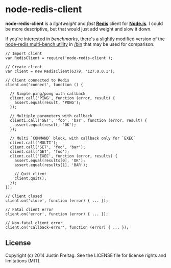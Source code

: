 # node-redis-client

**node-redis-client** is a *lightweight* and *fast* [**Redis**](http://redis.io)
client for [**Node.js**](http://nodejs.org). I could be more descriptive, but that
would just add weight and slow it down.

If you're interested in *benchmarks*, there's a slightly modified version of
the [node-redis multi-bench utility](https://github.com/mranney/node_redis/blob/master/multi_bench.js)
in [/bin](https://github.com/justinfreitag/node-redis-client/blob/master/bin)
that may be used for comparison.

    // Import client
    var RedisClient = require('node-redis-client');

    // Create client
    var client = new RedisClient(6379, '127.0.0.1');

    // Client connected to Redis
    client.on('connect', function () {

      // Simple ping/pong with callback
      client.call('PING', function (error, result) {
        assert.equal(result, 'PONG');
      });

      // Multiple parameters with callback
      clienti.call('SET', 'foo', 'bar', function (error, result) {
        assert.equal(result, 'OK');
      });

      // Multi `COMMAND` block, with callback only for `EXEC`
      client.call('MULTI');
      client.call('SET', 'foo', 'bar');
      client.call('GET', 'foo');
      client.call('EXEC', function (error, results) {
        assert.equal(results[0], 'OK');
        assert.equal(results[1], 'BAR');

        // Quit client
        client.quit();
      });
    });

    // Client closed
    client.on('close', function (error) { ... });

    // Fatal client error
    client.on('error', function (error) { ... });

    // Non-fatal client error
    client.on('callback-error', function (error) { ... });

## License

Copyright (c) 2014 Justin Freitag. See the LICENSE file for license rights and
limitations (MIT).
